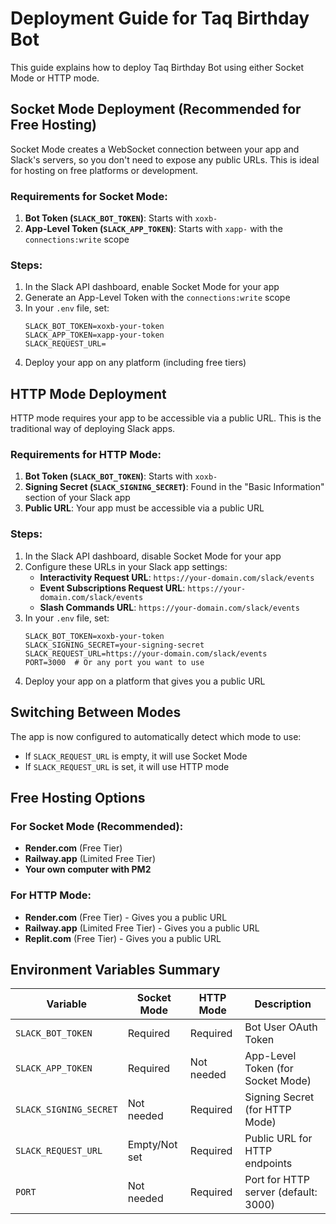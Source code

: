 # Deployment Guide for Taq Birthday Bot

This guide explains how to deploy Taq Birthday Bot using either Socket Mode or HTTP mode.

## Socket Mode Deployment (Recommended for Free Hosting)

Socket Mode creates a WebSocket connection between your app and Slack's servers, so you don't need to expose any public URLs. This is ideal for hosting on free platforms or development.

### Requirements for Socket Mode:
1. **Bot Token (`SLACK_BOT_TOKEN`)**: Starts with `xoxb-`
2. **App-Level Token (`SLACK_APP_TOKEN`)**: Starts with `xapp-` with the `connections:write` scope

### Steps:
1. In the Slack API dashboard, enable Socket Mode for your app
2. Generate an App-Level Token with the `connections:write` scope
3. In your `.env` file, set:
   ```
   SLACK_BOT_TOKEN=xoxb-your-token
   SLACK_APP_TOKEN=xapp-your-token
   SLACK_REQUEST_URL=
   ```
4. Deploy your app on any platform (including free tiers)

## HTTP Mode Deployment

HTTP mode requires your app to be accessible via a public URL. This is the traditional way of deploying Slack apps.

### Requirements for HTTP Mode:
1. **Bot Token (`SLACK_BOT_TOKEN`)**: Starts with `xoxb-`
2. **Signing Secret (`SLACK_SIGNING_SECRET`)**: Found in the "Basic Information" section of your Slack app
3. **Public URL**: Your app must be accessible via a public URL

### Steps:
1. In the Slack API dashboard, disable Socket Mode for your app
2. Configure these URLs in your Slack app settings:
   - **Interactivity Request URL**: `https://your-domain.com/slack/events`
   - **Event Subscriptions Request URL**: `https://your-domain.com/slack/events`
   - **Slash Commands URL**: `https://your-domain.com/slack/events`
3. In your `.env` file, set:
   ```
   SLACK_BOT_TOKEN=xoxb-your-token
   SLACK_SIGNING_SECRET=your-signing-secret
   SLACK_REQUEST_URL=https://your-domain.com/slack/events
   PORT=3000  # Or any port you want to use
   ```
4. Deploy your app on a platform that gives you a public URL

## Switching Between Modes

The app is now configured to automatically detect which mode to use:

- If `SLACK_REQUEST_URL` is empty, it will use Socket Mode
- If `SLACK_REQUEST_URL` is set, it will use HTTP mode

## Free Hosting Options

### For Socket Mode (Recommended):
- **Render.com** (Free Tier)
- **Railway.app** (Limited Free Tier)
- **Your own computer with PM2**

### For HTTP Mode:
- **Render.com** (Free Tier) - Gives you a public URL
- **Railway.app** (Limited Free Tier) - Gives you a public URL
- **Replit.com** (Free Tier) - Gives you a public URL

## Environment Variables Summary

| Variable | Socket Mode | HTTP Mode | Description |
|----------|------------|-----------|-------------|
| `SLACK_BOT_TOKEN` | Required | Required | Bot User OAuth Token |
| `SLACK_APP_TOKEN` | Required | Not needed | App-Level Token (for Socket Mode) |
| `SLACK_SIGNING_SECRET` | Not needed | Required | Signing Secret (for HTTP Mode) |
| `SLACK_REQUEST_URL` | Empty/Not set | Required | Public URL for HTTP endpoints |
| `PORT` | Not needed | Required | Port for HTTP server (default: 3000) |
